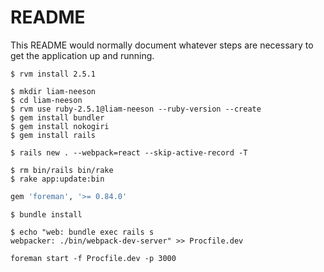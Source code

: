 # README

This README would normally document whatever steps are necessary to get the
application up and running.

```
$ rvm install 2.5.1
```

```
$ mkdir liam-neeson
$ cd liam-neeson
$ rvm use ruby-2.5.1@liam-neeson --ruby-version --create
$ gem install bundler
$ gem install nokogiri
$ gem install rails
```

```
$ rails new . --webpack=react --skip-active-record -T
```

```
$ rm bin/rails bin/rake
$ rake app:update:bin
```

```ruby
gem 'foreman', '>= 0.84.0'
```

```
$ bundle install
```

```
$ echo "web: bundle exec rails s
webpacker: ./bin/webpack-dev-server" >> Procfile.dev
```

```
foreman start -f Procfile.dev -p 3000
```
